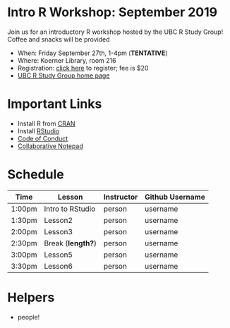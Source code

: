 # Intro R Workshop: September 2019

Join us for an introductory R workshop hosted by the UBC R Study Group! Coffee and snacks will be provided

* When: Friday September 27th, 1-4pm (**TENTATIVE**)
* Where: Koerner Library, room 216
* Registration: [click here](https://www.eventbrite.ca/e/r-beginner-workshop-tickets-68936650377) to register; fee is $20
* [UBC R Study Group home page](https://ubc-r-study-group.github.io/studyGroup/)


# Important Links

* Install R from [CRAN](https://cran.r-project.org/)
* Install [RStudio](https://www.rstudio.com/)
* [Code of Conduct](https://docs.carpentries.org/topic_folders/policies/code-of-conduct.html)
* [Collaborative Notepad]()

# Schedule

| Time | Lesson | Instructor | Github Username |
|-----------|------------|---------|--------|
| 1:00pm | Intro to RStudio | person | username |
| 1:30pm | Lesson2 | person | username |
| 2:00pm | Lesson3 | person | username |
| 2:30pm | Break (**length?**) | person | username |
| 3:00pm | Lesson5 | person | username |
| 3:30pm | Lesson6 | person | username |


# Helpers
* people!

